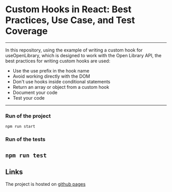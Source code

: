 # Custom Hooks in React: Best Practices, Use Case, and Test Coverage
---
In this repository, using the example of writing a custom hook for useOpenLibrary, which is designed to work with the Open Library API, the best practices for writing custom hooks are used:
- Use the use prefix in the hook name
- Avoid working directly with the DOM
- Don't use hooks inside conditional statements
- Return an array or object from a custom hook
- Document your code
- Test your code
---
### Run of the project
`npm run start`
### Run of the tests
`npm run test`
---
## Links
The project is hosted on [github pages](https://daneelzam.github.io/custom-hook/)
